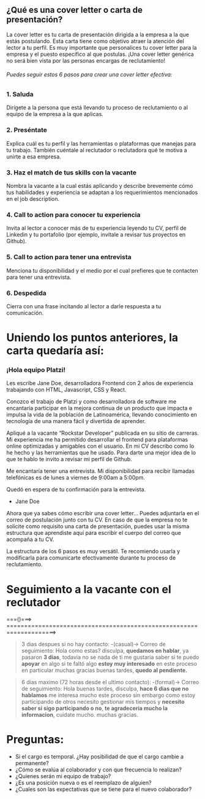 ## ¿Qué es una cover letter o carta de presentación?
La cover letter es tu carta de presentación dirigida a la empresa a la que estás postulando. Esta carta tiene como objetivo atraer la atención del lector a tu perfil. Es muy importante que personalices tu cover letter para la empresa y el puesto específico al que postulas. ¡Una cover letter genérica no será bien vista por las personas encargas de reclutamiento!

###### Puedes seguir estos 6 pasos para crear una cover letter efectiva:

### 1. Saluda
Dirígete a la persona que está llevando tu proceso de reclutamiento o al equipo de la empresa a la que aplicas.

### 2. Preséntate
Explica cuál es tu perfil y las herramientas o plataformas que manejas para tu trabajo. También cuéntale al reclutador o reclutadora qué te motiva a unirte a esa empresa.

### 3. Haz el match de tus skills con la vacante
Nombra la vacante a la cual estás aplicando y describe brevemente cómo tus habilidades y experiencia se adaptan a los requerimientos mencionados en el job description.

### 4. Call to action para conocer tu experiencia
Invita al lector a conocer más de tu experiencia leyendo tu CV, perfil de Linkedin y tu portafolio (por ejemplo, invítale a revisar tus proyectos en Github).

### 5. Call to action para tener una entrevista
Menciona tu disponibilidad y el medio por el cual prefieres que te contacten para tener una entrevista.

### 6. Despedida
Cierra con una frase incitando al lector a darle respuesta a tu comunicación.

# Uniendo los puntos anteriores, la carta quedaría así:

### ¡Hola equipo Platzi!
 
Les escribe Jane Doe, desarrolladora Frontend con 2 años de experiencia trabajando con HTML, Javascript, CSS y React.

Conozco el trabajo de Platzi y como desarrolladora de software me encantaría participar en la mejora continua de un producto que impacta e impulsa la vida de la población de Latinoamérica, llevando conocimiento en tecnología de una manera fácil y divertida de aprender.

Apliqué a la vacante “Rockstar Developer” publicada en su sitio de carreras. Mi experiencia me ha permitido desarrollar el frontend para plataformas online optimizadas y amigables con el usuario. En mi CV describo como lo he hecho y las herramientas que he usado. Para darte una mejor idea de lo que te hablo te invito a revisar mi perfil de Github.

Me encantaría tener una entrevista. Mi disponibilidad para recibir llamadas telefónicas es de lunes a viernes de 9:00am a 5:00pm.

Quedó en espera de tu confirmación para la entrevista.

- Jane Doe

Ahora que ya sabes cómo escribir una cover letter…
Puedes adjuntarla en el correo de postulación junto con tu CV. En caso de que la empresa no te solicite como requisito una carta de presentación, puedes usar la misma estructura que aprendiste aquí para escribir el cuerpo del correo que acompaña a tu CV.

La estructura de los 6 pasos es muy versátil. Te recomiendo usarla y modificarla para comunicarte efectivamente durante tu proceso de reclutamiento.







# Seguimiento a la vacante con el reclutador
===()===> ====================================================================>

> 3 dias despues si no hay contacto:
-(casual)-> Correo de seguimiento:
  > Hola como estas? disculpa, **quedamos en hablar**, ya pasaron **3 dias**, todavia no se nada de ti me gustaria saber si te puedo **apoyar** en algo si te faltó algo **estoy muy interesado** en este proceso en particular muchas gracias buenas tardes, **quedo al pendiente.**

> 6 dias maximo (72 horas desde el ultimo contacto):
-(formal)-> Correo de seguimiento:
  > Hola buenas tardes, disculpa, **hace 6 dias que no hablamos** me interesa mucho este proceso sin embargo como estoy participando de otros necesito gestionar mis tiempos y **necesito saber si sigo participando o no**, **te agradeceria mucho la informacion**, cuidate mucho. muchas gracias.




# Preguntas:
- Si el cargo es temporal. ¿Hay posibilidad de que el cargo cambie a permanente?
- ¿Cómo se evalúa al colaborador y con que frecuencia lo realizan?
- ¿Quienes serán mi equipo de trabajo?
- ¿Es una posición nueva o es el reemplazo de alguien?
- ¿Cuales son las expectativas que se tiene para el nuevo colaborador?